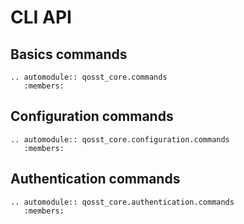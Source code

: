# CLI API

## Basics commands

```{eval-rst}
.. automodule:: qosst_core.commands
   :members:
```

## Configuration commands

```{eval-rst}
.. automodule:: qosst_core.configuration.commands
   :members:
```

## Authentication commands

```{eval-rst}
.. automodule:: qosst_core.authentication.commands
   :members:
```
